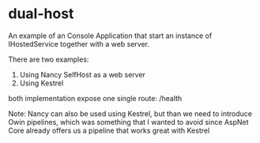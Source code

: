 # dual-host

An example of an Console Application that start an instance of IHostedService together with a web server.

There are two examples:
1. Using Nancy SelfHost as a web server
2. Using Kestrel 

both implementation expose one single route: /health

Note: Nancy can also be used using Kestrel, but than we need to introduce Owin pipelines, which was something that I wanted to avoid since AspNet Core already offers us a pipeline that works great with Kestrel
